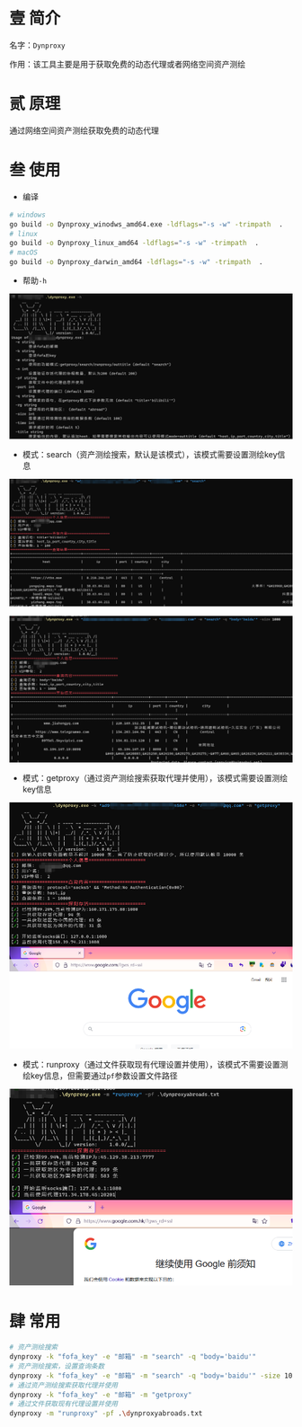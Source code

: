 # 壹 简介

名字：`Dynproxy`

作用：该工具主要是用于获取免费的动态代理或者网络空间资产测绘

# 贰 原理

通过网络空间资产测绘获取免费的动态代理

# 叁 使用

- 编译

```bash
# windows
go build -o Dynproxy_winodws_amd64.exe -ldflags="-s -w" -trimpath  .
# linux
go build -o Dynproxy_linux_amd64 -ldflags="-s -w" -trimpath  .
# macOS
go build -o Dynproxy_darwin_amd64 -ldflags="-s -w" -trimpath  .
```

- 帮助`-h`

![image-20230721131257936](image/image-20230721131257936.png)

- 模式：search（资产测绘搜索，默认是该模式），该模式需要设置测绘key信息

![image-20230721125523932](image/image-20230721125523932.png)

![image-20230721132223567](image/image-20230721132223567.png)



- 模式：getproxy（通过资产测绘搜索获取代理并使用），该模式需要设置测绘key信息

![image-20230721130243838](image/image-20230721130243838.png)

- 模式：runproxy（通过文件获取现有代理设置并使用），该模式不需要设置测绘key信息，但需要通过`pf`参数设置文件路径

![image-20230721130939194](image/image-20230721130939194.png)

# 肆 常用

```bash
# 资产测绘搜索
dynproxy -k "fofa_key" -e "邮箱" -m "search" -q "body='baidu'"
# 资产测绘搜索，设置查询条数
dynproxy -k "fofa_key" -e "邮箱" -m "search" -q "body='baidu'" -size 1000
# 通过资产测绘搜索获取代理并使用
dynproxy -k "fofa_key" -e "邮箱" -m "getproxy"
# 通过文件获取现有代理设置并使用
dynproxy -m "runproxy" -pf .\dynproxyabroads.txt
```
